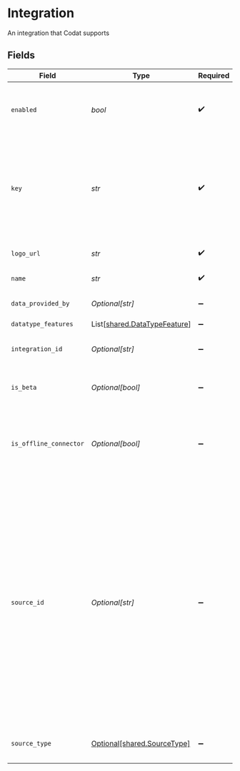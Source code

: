 # Integration

An integration that Codat supports


## Fields

| Field                                                                                                                                                                                                                                                                                                                                       | Type                                                                                                                                                                                                                                                                                                                                        | Required                                                                                                                                                                                                                                                                                                                                    | Description                                                                                                                                                                                                                                                                                                                                 | Example                                                                                                                                                                                                                                                                                                                                     |
| ------------------------------------------------------------------------------------------------------------------------------------------------------------------------------------------------------------------------------------------------------------------------------------------------------------------------------------------- | ------------------------------------------------------------------------------------------------------------------------------------------------------------------------------------------------------------------------------------------------------------------------------------------------------------------------------------------- | ------------------------------------------------------------------------------------------------------------------------------------------------------------------------------------------------------------------------------------------------------------------------------------------------------------------------------------------- | ------------------------------------------------------------------------------------------------------------------------------------------------------------------------------------------------------------------------------------------------------------------------------------------------------------------------------------------- | ------------------------------------------------------------------------------------------------------------------------------------------------------------------------------------------------------------------------------------------------------------------------------------------------------------------------------------------- |
| `enabled`                                                                                                                                                                                                                                                                                                                                   | *bool*                                                                                                                                                                                                                                                                                                                                      | :heavy_check_mark:                                                                                                                                                                                                                                                                                                                          | Whether this integration is enabled for your customers to use.                                                                                                                                                                                                                                                                              |                                                                                                                                                                                                                                                                                                                                             |
| `key`                                                                                                                                                                                                                                                                                                                                       | *str*                                                                                                                                                                                                                                                                                                                                       | :heavy_check_mark:                                                                                                                                                                                                                                                                                                                          | A unique 4-letter key to represent a platform in each integration. View [accounting](https://docs.codat.io/integrations/accounting/overview#platform-keys), [banking](https://docs.codat.io/integrations/banking/overview#platform-keys), and [commerce](https://docs.codat.io/integrations/commerce/overview#platform-keys) platform keys. | gbol                                                                                                                                                                                                                                                                                                                                        |
| `logo_url`                                                                                                                                                                                                                                                                                                                                  | *str*                                                                                                                                                                                                                                                                                                                                       | :heavy_check_mark:                                                                                                                                                                                                                                                                                                                          | Static url for integration's logo.                                                                                                                                                                                                                                                                                                          |                                                                                                                                                                                                                                                                                                                                             |
| `name`                                                                                                                                                                                                                                                                                                                                      | *str*                                                                                                                                                                                                                                                                                                                                       | :heavy_check_mark:                                                                                                                                                                                                                                                                                                                          | Name of integration.                                                                                                                                                                                                                                                                                                                        | Xero                                                                                                                                                                                                                                                                                                                                        |
| `data_provided_by`                                                                                                                                                                                                                                                                                                                          | *Optional[str]*                                                                                                                                                                                                                                                                                                                             | :heavy_minus_sign:                                                                                                                                                                                                                                                                                                                          | The name of the data provider.                                                                                                                                                                                                                                                                                                              |                                                                                                                                                                                                                                                                                                                                             |
| `datatype_features`                                                                                                                                                                                                                                                                                                                         | List[[shared.DataTypeFeature](../../models/shared/datatypefeature.md)]                                                                                                                                                                                                                                                                      | :heavy_minus_sign:                                                                                                                                                                                                                                                                                                                          | N/A                                                                                                                                                                                                                                                                                                                                         |                                                                                                                                                                                                                                                                                                                                             |
| `integration_id`                                                                                                                                                                                                                                                                                                                            | *Optional[str]*                                                                                                                                                                                                                                                                                                                             | :heavy_minus_sign:                                                                                                                                                                                                                                                                                                                          | A Codat ID representing the integration.                                                                                                                                                                                                                                                                                                    | fd321cb6-7963-4506-b873-e99593a45e30                                                                                                                                                                                                                                                                                                        |
| `is_beta`                                                                                                                                                                                                                                                                                                                                   | *Optional[bool]*                                                                                                                                                                                                                                                                                                                            | :heavy_minus_sign:                                                                                                                                                                                                                                                                                                                          | `True` if the integration is currently in beta release.                                                                                                                                                                                                                                                                                     |                                                                                                                                                                                                                                                                                                                                             |
| `is_offline_connector`                                                                                                                                                                                                                                                                                                                      | *Optional[bool]*                                                                                                                                                                                                                                                                                                                            | :heavy_minus_sign:                                                                                                                                                                                                                                                                                                                          | `True` if the integration is to an application installed and run locally on an SMBs computer.                                                                                                                                                                                                                                               |                                                                                                                                                                                                                                                                                                                                             |
| `source_id`                                                                                                                                                                                                                                                                                                                                 | *Optional[str]*                                                                                                                                                                                                                                                                                                                             | :heavy_minus_sign:                                                                                                                                                                                                                                                                                                                          | A source-specific ID used to distinguish between different sources originating from the same data connection. In general, a data connection is a single data source. However, for TrueLayer, `sourceId` is associated with a specific bank and has a many-to-one relationship with the `integrationId`.                                     | 35b92968-9851-4095-ad60-395c95cbcba4                                                                                                                                                                                                                                                                                                        |
| `source_type`                                                                                                                                                                                                                                                                                                                               | [Optional[shared.SourceType]](../../models/shared/sourcetype.md)                                                                                                                                                                                                                                                                            | :heavy_minus_sign:                                                                                                                                                                                                                                                                                                                          | The type of platform of the connection.                                                                                                                                                                                                                                                                                                     | Accounting                                                                                                                                                                                                                                                                                                                                  |